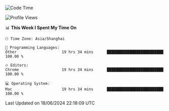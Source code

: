 <!--START_SECTION:waka-->
![Code Time](http://img.shields.io/badge/Code%20Time-2%2C377%20hrs%206%20mins-blue)

![Profile Views](http://img.shields.io/badge/Profile%20Views-0-blue)

📊 **This Week I Spent My Time On** 

```text
🕑︎ Time Zone: Asia/Shanghai

💬 Programming Languages: 
Other                    19 hrs 34 mins      █████████████████████████   100.00 % 

🔥 Editors: 
Chrome                   19 hrs 34 mins      █████████████████████████   100.00 % 

💻 Operating System: 
Mac                      19 hrs 34 mins      █████████████████████████   100.00 % 
```


 Last Updated on 18/06/2024 22:18:09 UTC
<!--END_SECTION:waka-->